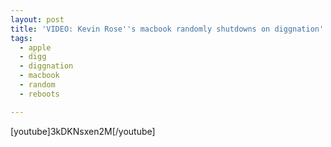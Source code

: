 ```yaml
---
layout: post
title: 'VIDEO: Kevin Rose''s macbook randomly shutdowns on diggnation'
tags:
  - apple
  - digg
  - diggnation
  - macbook
  - random
  - reboots

---
```


[youtube]3kDKNsxen2M[/youtube]
